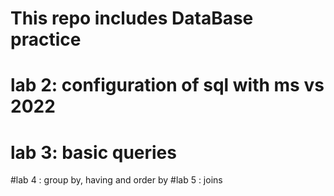 # This repo  includes DataBase practice 
# lab 2: configuration of sql with ms vs 2022
# lab 3: basic queries
#lab 4 : group by, having and order by
#lab 5 : joins
